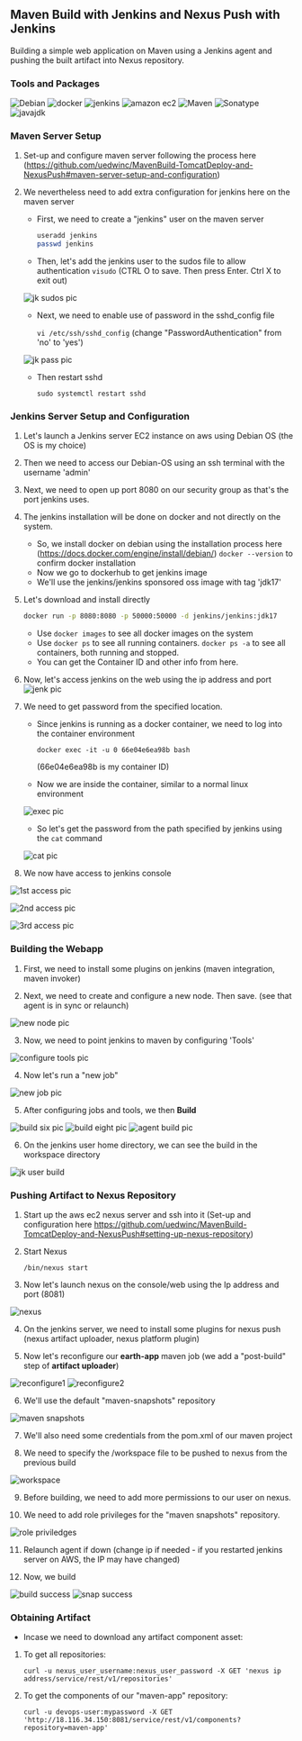 ## Maven Build with Jenkins and Nexus Push with Jenkins

Building a simple web application on Maven using a Jenkins agent and pushing the built artifact into Nexus repository.

### Tools and Packages

![Debian](https://img.shields.io/badge/debian-12-A81D33?style=for-the-badge&logo=debian) ![docker](https://img.shields.io/badge/docker-2496ED?style=for-the-badge&labelColor=black&logo=docker&logoColor=2496ED) ![jenkins](https://img.shields.io/badge/jenkins-D24939?style=for-the-badge&labelColor=black&logo=jenkins&logoColor=D24939) ![amazon ec2](https://img.shields.io/badge/amazonec2-FF9900?style=for-the-badge&labelColor=black&logo=amazonec2&logoColor=FF9900) ![Maven](https://img.shields.io/badge/apachemaven-3-C71A36?style=for-the-badge&logo=apachemaven) ![Sonatype](https://img.shields.io/badge/sonatype-3-1B1C30?style=for-the-badge&logo=sonatype) ![javajdk](https://img.shields.io/badge/openjdk-17-437291?style=for-the-badge&logo=openjdk)

### Maven Server Setup

1. Set-up and configure maven server following the process here (https://github.com/uedwinc/MavenBuild-TomcatDeploy-and-NexusPush#maven-server-setup-and-configuration)

2. We nevertheless need to add extra configuration for jenkins here on the maven server
    - First, we need to create a "jenkins" user on the maven server
      
        ```bash
        useradd jenkins
        passwd jenkins
        ```
    
    - Then, let's add the jenkins user to the sudos file to allow authentication
        ```visudo``` (CTRL O to save. Then press Enter. Ctrl X to exit out)
      
    ![jk sudos pic](https://github.com/uedwinc/Jenkins-for-MavenBuild-and-NexusPush/blob/main/images/jk%20sudos.png)
   
    - Next, we need to enable use of password in the sshd_config file
      
        ```vi /etc/ssh/sshd_config``` (change "PasswordAuthentication" from 'no' to 'yes')
   
    ![jk pass pic](https://github.com/uedwinc/Jenkins-for-MavenBuild-and-NexusPush/blob/main/images/jk%20pass.png)
   
    - Then restart sshd
        ```
        sudo systemctl restart sshd
        ```

### Jenkins Server Setup and Configuration

1. Let's launch a Jenkins server EC2 instance on aws using Debian OS (the OS is my choice)
   
2. Then we need to access our Debian-OS using an ssh terminal with the username 'admin'

3. Next, we need to open up port 8080 on our security group as that's the port jenkins uses.

4. The jenkins installation will be done on docker and not directly on the system.
    - So, we install docker on debian using the installation process here (https://docs.docker.com/engine/install/debian/)
    ```docker --version``` to confirm docker installation
    - Now we go to dockerhub to get jenkins image
    - We'll use the jenkins/jenkins sponsored oss image with tag 'jdk17'
      
5. Let's download and install directly
    ```bash
   docker run -p 8080:8080 -p 50000:50000 -d jenkins/jenkins:jdk17
    ```
    - Use ```docker images``` to see all docker images on the system
    - Use ```docker ps``` to see all running containers. ```docker ps -a``` to see all containers, both running and stopped. 
    - You can get the Container ID and other info from here.
      
6. Now, let's access jenkins on the web using the ip address and port
![jenk pic](https://github.com/uedwinc/Jenkins-for-MavenBuild-and-NexusPush/blob/main/images/jenk.png)

7. We need to get password from the specified location.

    - Since jenkins is running as a docker container, we need to log into the container environment
        ```
      docker exec -it -u 0 66e04e6ea98b bash
        ```
      (66e04e6ea98b is my container ID)
      
    - Now we are inside the container, similar to a normal linux environment

    ![exec pic](https://github.com/uedwinc/Jenkins-for-MavenBuild-and-NexusPush/blob/main/images/exec.png)

    - So let's get the password from the path specified by jenkins using the ```cat``` command
    
    ![cat pic](https://github.com/uedwinc/Jenkins-for-MavenBuild-and-NexusPush/blob/main/images/cat.png)

8. We now have access to jenkins console

![1st access pic](https://github.com/uedwinc/Jenkins-for-MavenBuild-and-NexusPush/blob/main/images/1st%20access.png)

![2nd access pic](https://github.com/uedwinc/Jenkins-for-MavenBuild-and-NexusPush/blob/main/images/2nd%20access.png)

![3rd access pic](https://github.com/uedwinc/Jenkins-for-MavenBuild-and-NexusPush/blob/main/images/3rd%20access.png)

### Building the Webapp

1. First, we need to install some plugins on jenkins (maven integration, maven invoker)

2. Next, we need to create and configure a new node. Then save. (see that agent is in sync or relaunch)

![new node pic](https://github.com/uedwinc/Jenkins-for-MavenBuild-and-NexusPush/blob/main/images/new%20node.png)

3. Now, we need to point jenkins to maven by configuring 'Tools'

![configure tools pic](https://github.com/uedwinc/Jenkins-for-MavenBuild-and-NexusPush/blob/main/images/configure%20tools.png)

4. Now let's run a "new job"

![new job pic](https://github.com/uedwinc/Jenkins-for-MavenBuild-and-NexusPush/blob/main/images/new%20job.png)

5. After configuring jobs and tools, we then **Build**

![build six pic](https://github.com/uedwinc/Jenkins-for-MavenBuild-and-NexusPush/blob/main/images/build%20six.png)
![build eight pic](https://github.com/uedwinc/Jenkins-for-MavenBuild-and-NexusPush/blob/main/images/build%20eight.png)
![agent build pic](https://github.com/uedwinc/Jenkins-for-MavenBuild-and-NexusPush/blob/main/images/agent%20build.png)

6. On the jenkins user home directory, we can see the build in the workspace directory

![jk user build](https://github.com/uedwinc/Jenkins-for-MavenBuild-and-NexusPush/blob/main/images/jk%20user%20build.png)


### Pushing Artifact to Nexus Repository

1. Start up the aws ec2 nexus server and ssh into it (Set-up and configuration here https://github.com/uedwinc/MavenBuild-TomcatDeploy-and-NexusPush#setting-up-nexus-repository)

2. Start Nexus
    ```
   /bin/nexus start
    ```
   
3. Now let's launch nexus on the console/web using the Ip address and port (8081)

![nexus](https://github.com/uedwinc/Jenkins-for-MavenBuild-and-NexusPush/blob/main/images/nexus.png)

4. On the jenkins server, we need to install some plugins for nexus push (nexus artifact uploader, nexus platform plugin)

5. Now let's reconfigure our **earth-app** maven job (we add a "post-build" step of **artifact uploader**)

![reconfigure1](https://github.com/uedwinc/Jenkins-for-MavenBuild-and-NexusPush/blob/main/images/reconfigure1.png)
![reconfigure2](https://github.com/uedwinc/Jenkins-for-MavenBuild-and-NexusPush/blob/main/images/reconfigure2.png)

6. We'll use the default "maven-snapshots" repository

![maven snapshots](https://github.com/uedwinc/Jenkins-for-MavenBuild-and-NexusPush/blob/main/images/maven%20snapshots.png)

7. We'll also need some credentials from the pom.xml of our maven project

8. We need to specify the /workspace file to be pushed to nexus from the previous build

![workspace](https://github.com/uedwinc/Jenkins-for-MavenBuild-and-NexusPush/blob/main/images/workspace.png)

9. Before building, we need to add more permissions to our user on nexus. 

10. We need to add role privileges for the "maven snapshots" repository.

![role priviledges](https://github.com/uedwinc/Jenkins-for-MavenBuild-and-NexusPush/blob/main/images/role%20priviledges.png)

11. Relaunch agent if down (change ip if needed - if you restarted jenkins server on AWS, the IP may have changed)

12. Now, we build

![build success](https://github.com/uedwinc/Jenkins-for-MavenBuild-and-NexusPush/blob/main/images/build%20success.png)
![snap success](https://github.com/uedwinc/Jenkins-for-MavenBuild-and-NexusPush/blob/main/images/snap%20success.png)

### Obtaining Artifact

- Incase we need to download any artifact component asset:
  
1. To get all repositories:

   ```
   curl -u nexus_user_username:nexus_user_password -X GET 'nexus ip address/service/rest/v1/repositories'
   ```

3. To get the components of our "maven-app" repository:

   ```
   curl -u devops-user:mypassword -X GET 'http://18.116.34.150:8081/service/rest/v1/components?repository=maven-app'
   ```

